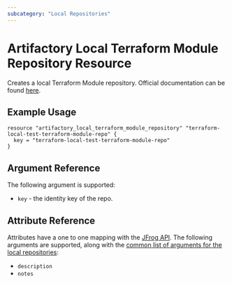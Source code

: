 ```yaml
---
subcategory: "Local Repositories"
---
```


# Artifactory Local Terraform Module Repository Resource

Creates a local Terraform Module repository. Official documentation can be
found [here](https://www.jfrog.com/confluence/display/JFROG/Terraform+Repositories).

## Example Usage

```hcl
resource "artifactory_local_terraform_module_repository" "terraform-local-test-terraform-module-repo" {
  key = "terraform-local-test-terraform-module-repo"
}
```

## Argument Reference

The following argument is supported:

* `key` - the identity key of the repo.

## Attribute Reference

Attributes have a one to one mapping with
the [JFrog API](https://www.jfrog.com/confluence/display/RTF/Repository+Configuration+JSON). The following arguments are
supported, along with the [common list of arguments for the local repositories](local.md):

* `description`
* `notes`


